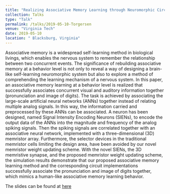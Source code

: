 ```yaml
---
title: "Realizing Associative Memory Learning through Neuromorphic Circuits"
collection: Talks
type: "Talk"
permalink: /talks/2019-05-10-Torgersen
venue: "Virginia Tech"
date: 2019-05-10
location: " Blacksburg, Virginia"
---
```


Associative memory is a widespread self-learning method in biological livings, which enables the nervous system to remember the relationship between two concurrent events. The significance of rebuilding associative memory at a behavior level is not only to reveal a way of designing a brain-like self-learning neuromorphic system but also to explore a method of comprehending the learning mechanism of a nervous system. In this paper, an associative memory learning at a behavior level is realized that successfully associates concurrent visual and auditory information together (pronunciation and image of digits). The task is achieved by associating the large-scale artificial neural networks (ANNs) together instead of relating multiple analog signals. In this way, the information carried and preprocessed by these ANNs can be associated. A neuron has been designed, named Signal Intensity Encoding Neurons (SIENs), to encode the output data of the ANNs into the magnitude and frequency of the analog spiking signals. Then the spiking signals are correlated together with an associative neural network, implemented with a three-dimensional (3D) memristor array. Furthermore, the selector devices in the traditional memristor cells limiting the design area, have been avoided by our novel memristor weight updating scheme. With the novel SIENs, the 3D memristive synapse, and the proposed memristor weight updating scheme, the simulation results demonstrate that our proposed associative memory learning method and the corresponding circuit implementations successfully associate the pronunciation and image of digits together, which mimics a human-like associative memory learning behavior.

The slides can be found at [here](https://an-hongyu.github.io/academicpages.github.io-master/slides/Torgersen_Graduate_Research_Award_2019_Hongyu_6.pdf)
